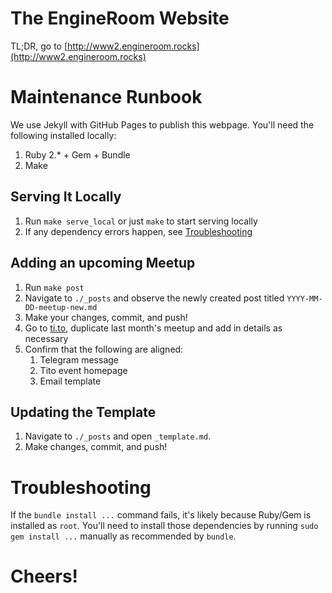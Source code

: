 # The EngineRoom Website

TL;DR, go to [http://www2.engineroom.rocks](http://www2.engineroom.rocks)

# Maintenance Runbook

We use Jekyll with GitHub Pages to publish this webpage. You'll need the following installed locally:

1. Ruby 2.* + Gem + Bundle
2. Make

## Serving It Locally

1. Run `make serve_local` or just `make` to start serving locally
2. If any dependency errors happen, see [Troubleshooting](#troubleshooting)

## Adding an upcoming Meetup

1. Run `make post`
2. Navigate to `./_posts` and observe the newly created post titled `YYYY-MM-DD-meetup-new.md`
3. Make your changes, commit, and push!
4. Go to [ti.to](https://ti.to), duplicate last month's meetup and add in details as necessary
5. Confirm that the following are aligned:
   1. Telegram message
   2. Tito event homepage
   3. Email template

## Updating the Template

1. Navigate to `./_posts` and open `_template.md`.
2. Make changes, commit, and push!

# Troubleshooting

If the `bundle install ...` command fails, it's likely because Ruby/Gem is installed as `root`. You'll need to install those dependencies by running `sudo gem install ...` manually as recommended by `bundle`.

# Cheers!
